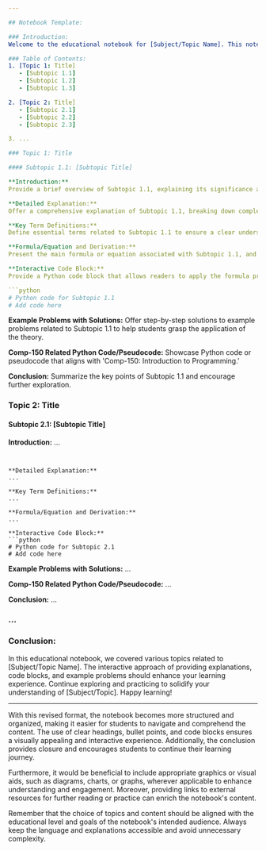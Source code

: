 ```yaml
---

## Notebook Template:

### Introduction:
Welcome to the educational notebook for [Subject/Topic Name]. This notebook aims to provide a comprehensive understanding of [Subject/Topic] through interactive learning experiences. Each section includes theoretical explanations, key term definitions, relevant formulas, interactive code blocks in Python, example problems with step-by-step solutions, and programming exercises related to 'Comp-150: Introduction to Programming.' Let's dive into the contents:

### Table of Contents:
1. [Topic 1: Title]
   - [Subtopic 1.1]
   - [Subtopic 1.2]
   - [Subtopic 1.3]

2. [Topic 2: Title]
   - [Subtopic 2.1]
   - [Subtopic 2.2]
   - [Subtopic 2.3]

3. ...

### Topic 1: Title

#### Subtopic 1.1: [Subtopic Title]

**Introduction:**
Provide a brief overview of Subtopic 1.1, explaining its significance and relevance.

**Detailed Explanation:**
Offer a comprehensive explanation of Subtopic 1.1, breaking down complex concepts into easily digestible parts.

**Key Term Definitions:**
Define essential terms related to Subtopic 1.1 to ensure a clear understanding.

**Formula/Equation and Derivation:**
Present the main formula or equation associated with Subtopic 1.1, and explain its derivation process.

**Interactive Code Block:**
Provide a Python code block that allows readers to apply the formula practically.

```python
# Python code for Subtopic 1.1
# Add code here
```

**Example Problems with Solutions:**
Offer step-by-step solutions to example problems related to Subtopic 1.1 to help students grasp the application of the theory.

**Comp-150 Related Python Code/Pseudocode:**
Showcase Python code or pseudocode that aligns with 'Comp-150: Introduction to Programming.'

**Conclusion:**
Summarize the key points of Subtopic 1.1 and encourage further exploration.

### Topic 2: Title

#### Subtopic 2.1: [Subtopic Title]

**Introduction:**
...
```


**Detailed Explanation:**
...

**Key Term Definitions:**
...

**Formula/Equation and Derivation:**
...

**Interactive Code Block:**
```python
# Python code for Subtopic 2.1
# Add code here
```

**Example Problems with Solutions:**
...

**Comp-150 Related Python Code/Pseudocode:**
...

**Conclusion:**
...

### ...

### Conclusion:
In this educational notebook, we covered various topics related to [Subject/Topic Name]. The interactive approach of providing explanations, code blocks, and example problems should enhance your learning experience. Continue exploring and practicing to solidify your understanding of [Subject/Topic]. Happy learning!

---

With this revised format, the notebook becomes more structured and organized, making it easier for students to navigate and comprehend the content. The use of clear headings, bullet points, and code blocks ensures a visually appealing and interactive experience. Additionally, the conclusion provides closure and encourages students to continue their learning journey.

Furthermore, it would be beneficial to include appropriate graphics or visual aids, such as diagrams, charts, or graphs, wherever applicable to enhance understanding and engagement. Moreover, providing links to external resources for further reading or practice can enrich the notebook's content.

Remember that the choice of topics and content should be aligned with the educational level and goals of the notebook's intended audience. Always keep the language and explanations accessible and avoid unnecessary complexity.
